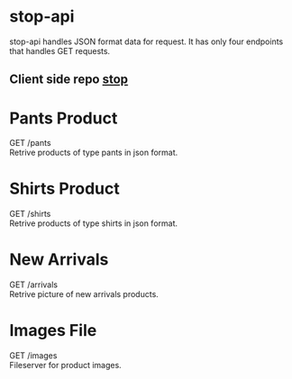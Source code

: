 # stop-api
stop-api handles JSON format data for request. It has only four endpoints that handles GET requests.

## Client side repo [stop](https://github.com/redmejia/stop)

# Pants Product
GET /pants\
Retrive products of type pants in json format.

# Shirts Product
GET /shirts\
Retrive products of type shirts in json format.

# New Arrivals
GET /arrivals\
Retrive picture of new arrivals products.

# Images File
GET /images\
Fileserver for product images.